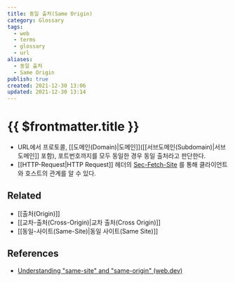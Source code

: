 ```yaml
---
title: 동일 출처(Same Origin)
category: Glossary
tags:
  - web
  - terms
  - glossary
  - url
aliases:
  - 동일 출처
  - Same Origin
publish: true
created: 2021-12-30 13:06
updated: 2021-12-30 13:14
---
```


# {{ $frontmatter.title }}

- URL에서 프로토콜, [[도메인(Domain)|도메인]]([[서브도메인(Subdomain)|서브도메인]] 포함), 포트번호까지를 모두 동일한 경우 동일 출처라고 판단한다.
- [[HTTP-Request|HTTP Request]] 헤더의 [Sec-Fetch-Site](https://developer.mozilla.org/en-US/docs/Web/HTTP/Headers/Sec-Fetch-Site#directives) 를 통해 클라이언트와 호스트의 관계를 알 수 있다.

## Related

- [[출처(Origin)]]
- [[교차-출처(Cross-Origin)|교차 출처(Cross Origin)]]
- [[동일-사이트(Same-Site)|동일 사이트(Same Site)]]

## References

- [Understanding "same-site" and "same-origin" (web.dev)](https://web.dev/same-site-same-origin/)
